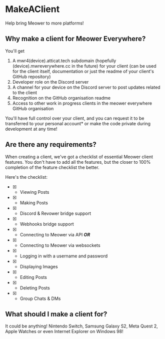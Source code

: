 # MakeAClient
Help bring Meower to more platforms!

## Why make a client for Meower Everywhere?

You'll get
1.  A mwr4(device).atticat.tech subdomain (hopefully (device).mwreverywhere.cc in the future) for your client (can be used for the client itself, documentation or just the readme of your client's GitHub repository)
2.  Developer role on the Discord server 
3.  A channel for your device on the Discord server to post updates related to the client
4.  Recognition on the GitHub organisation readme
5.  Access to other work in progress clients in the meower everywhere GitHub organisation

You'll have full control over your client, and you can request it to be transferred to your personal account* or make the code private during development at any time!

## Are there any requirements?

When creating a client, we've got a checklist of essential Meower client features. You don't have to add all the features, but the closer to 100% completion of the feature checklist the better.

Here's the checklist:

- [X] - Viewing Posts
- [X] - Making Posts
- [X] - Discord & Revower bridge support
- [X] - Webhooks bridge support
- [X] - Connecting to Meower via API ***OR***
- [X] - Connecting to Meower via websockets
- [X] - Logging in with a username and password
- [X] - Displaying Images
- [X] - Editing Posts
- [X] - Deleting Posts
- [X] - Group Chats & DMs

## What should I make a client for?

It could be anything! Nintendo Switch, Samsung Galaxy S2, Meta Quest 2, Apple Watches or even Internet Explorer on Windows 98!
